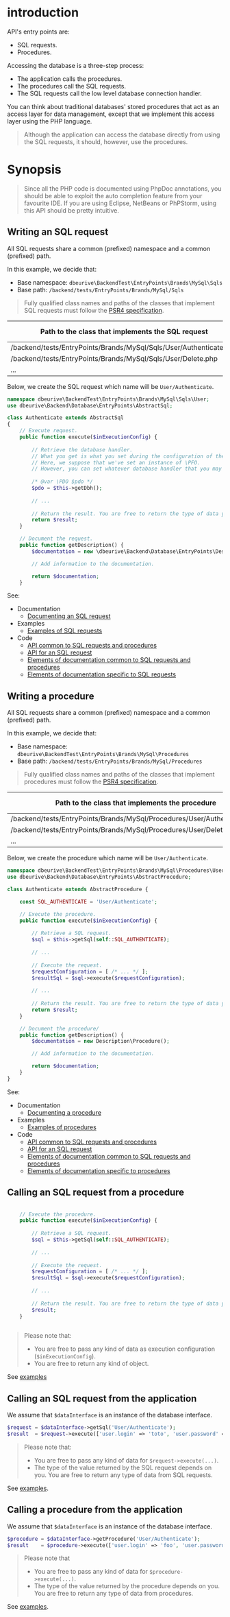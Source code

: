 # introduction

API's entry points are:

* SQL requests.
* Procedures.

Accessing the database is a three-step process:

* The application calls the procedures. 
* The procedures call the SQL requests. 
* The SQL requests call the low level database connection handler.

You can think about traditional databases' stored procedures that act as an access layer for data management, except that we implement this access layer using the PHP language.

> Although the application can access the database directly from using the SQL requests, it should, however, use the procedures.




# Synopsis

> Since all the PHP code is documented using PhpDoc annotations, you should be able to exploit the auto completion feature from your favourite IDE.
> If you are using Eclipse, NetBeans or PhPStorm, using this API should be pretty intuitive.



## Writing an SQL request

All SQL requests share a common (prefixed) namespace and a common (prefixed) path.

In this example, we decide that:

* Base namespace: `dbeurive\BackendTest\EntryPoints\Brands\MySql\Sqls`
* Base path: `/backend/tests/EntryPoints/Brands/MySql/Sqls`

> Fully qualified class names and paths of the classes that implement SQL requests must follow the [PSR4 specification](http://www.php-fig.org/psr/psr-4/).

| Path to the class that implements the SQL request                  | Fully qualified name of the class                                     | Name of the request |   
|--------------------------------------------------------------------|-----------------------------------------------------------------------|---------------------|
| /backend/tests/EntryPoints/Brands/MySql/Sqls/User/Authenticate.php | \dbeurive\BackendTest\EntryPoints\Brands\MySql\Sqls\User\Authenticate | User/Authenticate   |
| /backend/tests/EntryPoints/Brands/MySql/Sqls/User/Delete.php       | \dbeurive\BackendTest\EntryPoints\Brands\MySql\Sqls\User\Delete       | User/Delete         |
| ...                                                                | ...                                                                   | ...                 |


Below, we create the SQL request which name will be `User/Authenticate`.

```php
namespace dbeurive\BackendTest\EntryPoints\Brands\MySql\Sqls\User;
use dbeurive\Backend\Database\EntryPoints\AbstractSql;

class Authenticate extends AbstractSql
{
    // Execute request.
    public function execute($inExecutionConfig) {
    
        // Retrieve the database handler.
        // What you get is what you set during the configuration of the database interface.
        // Here, we suppose that we've set an instance of \PFO.
        // However, you can set whatever database handler that you may think about.
        
        /* @var \PDO $pdo */
        $pdo = $this->getDbh();
        
        // ...
        
        // Return the result. You are free to return the type of data you want.
        return $result;
    }

    // Document the request.
    public function getDescription() {
        $documentation = new \dbeurive\Backend\Database\EntryPoints\Description\Sql();

        // Add information to the documentation.

        return $documentation;
    }
```

See:

* Documentation
  * [Documenting an SQL request](https://github.com/dbeurive/backend/blob/master/src/Database/EntryPoints/Description/README.md)
* Examples
  * [Examples of SQL requests](https://github.com/dbeurive/backend/tree/master/tests/EntryPoints/Brands/MySql/Sqls/User)
* Code
  * [API common to SQL requests and procedures](https://github.com/dbeurive/backend/blob/master/src/Database/EntryPoints/AbstractEntryPoint.php)
  * [API for an SQL request](https://github.com/dbeurive/backend/blob/master/src/Database/EntryPoints/AbstractSql.php)
  * [Elements of documentation common to SQL requests and procedures](https://github.com/dbeurive/backend/blob/master/src/Database/EntryPoints/Description/AbstractDescription.php)
  * [Elements of documentation specific to SQL requests](https://github.com/dbeurive/backend/blob/master/src/Database/EntryPoints/Description/Sql.php)



## Writing a procedure

All SQL requests share a common (prefixed) namespace and a common (prefixed) path.

In this example, we decide that:

* Base namespace: `dbeurive\BackendTest\EntryPoints\Brands\MySql\Procedures`
* Base path: `/backend/tests/EntryPoints/Brands/MySql/Procedures`

> Fully qualified class names and paths of the classes that implement procedures must follow the [PSR4 specification](http://www.php-fig.org/psr/psr-4/).

| Path to the class that implements the procedure                          | Fully qualified name of the class                                           | Name of the procedure |   
|--------------------------------------------------------------------------|-----------------------------------------------------------------------------|-----------------------|
| /backend/tests/EntryPoints/Brands/MySql/Procedures/User/Authenticate.php | \dbeurive\BackendTest\EntryPoints\Brands\MySql\Procedures\User\Authenticate | User/Authenticate     |
| /backend/tests/EntryPoints/Brands/MySql/Procedures/User/Delete.php       | \dbeurive\BackendTest\EntryPoints\Brands\MySql\Procedures\User\Delete       | User/Delete           |
| ...                                                                      | ...                                                                         | ...                   |

Below, we create the procedure which name will be `User/Authenticate`.

```php
namespace dbeurive\BackendTest\EntryPoints\Brands\MySql\Procedures\User;
use dbeurive\Backend\Database\EntryPoints\AbstractProcedure;

class Authenticate extends AbstractProcedure {

    const SQL_AUTHENTICATE = 'User/Authenticate';

    // Execute the procedure.
    public function execute($inExecutionConfig) {
    
        // Retrieve a SQL request.
        $sql = $this->getSql(self::SQL_AUTHENTICATE);
        
        // ...
        
        // Execute the request.
        $requestConfiguration = [ /* ... */ ];
        $resultSql = $sql->execute($requestConfiguration);
    
        // ...
        
        // Return the result. You are free to return the type of data you want.
        return $result;
    }

    // Document the procedure/
    public function getDescription() {
        $documentation = new Description\Procedure();

        // Add information to the documentation.

        return $documentation;
    }
}
```

See:

* Documentation
  * [Documenting a procedure](https://github.com/dbeurive/backend/blob/master/src/Database/EntryPoints/Description/README.md)
* Examples
  * [Examples of procedures](https://github.com/dbeurive/backend/tree/master/tests/EntryPoints/Brands/MySql/Procedures/User)
* Code
  * [API common to SQL requests and procedures](https://github.com/dbeurive/backend/blob/master/src/Database/EntryPoints/AbstractEntryPoint.php)
  * [API for an SQL request](https://github.com/dbeurive/backend/blob/master/src/Database/EntryPoints/AbstractSql.php)
  * [Elements of documentation common to SQL requests and procedures](https://github.com/dbeurive/backend/blob/master/src/Database/EntryPoints/Description/AbstractDescription.php)
  * [Elements of documentation specific to procedures](https://github.com/dbeurive/backend/blob/master/src/Database/EntryPoints/AbstractProcedure.php)






## Calling an SQL request from a procedure

```php

    // Execute the procedure.
    public function execute($inExecutionConfig) {
    
        // Retrieve a SQL request.
        $sql = $this->getSql(self::SQL_AUTHENTICATE);
        
        // ...
        
        // Execute the request.
        $requestConfiguration = [ /* ... */ ];
        $resultSql = $sql->execute($requestConfiguration);
    
        // ...
        
        // Return the result. You are free to return the type of data you want.
        $result;
    }
    
```

> Please note that:
> * You are free to pass any kind of data as execution configuration (`$inExecutionConfig`).
> * You are free to return any kind of object. 

See [examples](https://github.com/dbeurive/backend/tree/master/tests/EntryPoints/Brands/MySql/Procedures/User)




## Calling an SQL request from the application

We assume that `$dataInterface` is an instance of the database interface.

```php
$request = $dataInterface->getSql('User/Authenticate');
$result  = $request->execute(['user.login' => 'toto', 'user.password' => 'titi']);
```

> Please note that:
> * You are free to pass any kind of data for `$request->execute(...)`.
> * The type of the value returned by the SQL request depends on you. You are free to return any type of data from SQL requests. 

See [examples](https://github.com/dbeurive/backend/blob/master/tests/EntryPoints/Brands/MySql/Sqls/User/Authenticate.php).




## Calling a procedure from the application

We assume that `$dataInterface` is an instance of the database interface.

```php
$procedure = $dataInterface->getProcedure('User/Authenticate');
$result    = $procedure->execute(['user.login' => 'foo', 'user.password' => 'bar']);
```

> Please note that
> * You are free to pass any kind of data for `$procedure->execute(...)`.
> * The type of the value returned by the procedure depends on you. You are free to return any type of data from procedures. 

See [examples](https://github.com/dbeurive/backend/blob/master/tests/EntryPoints/Brands/MySql/Procedures/User/Authenticate.php).




